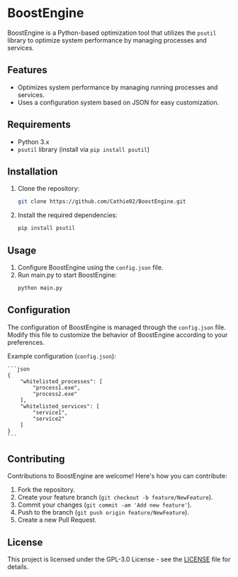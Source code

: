 # BoostEngine

BoostEngine is a Python-based optimization tool that utilizes the `psutil` library to optimize system performance by managing processes and services.

## Features

- Optimizes system performance by managing running processes and services.
- Uses a configuration system based on JSON for easy customization.

## Requirements

- Python 3.x
- `psutil` library (install via `pip install psutil`)

## Installation

1. Clone the repository:
    ```bash
    git clone https://github.com/Cathie02/BoostEngine.git
    ```

2. Install the required dependencies:
    ```bash
    pip install psutil
    ```

## Usage

1. Configure BoostEngine using the `config.json` file.
2. Run main.py to start BoostEngine:
    ```bash
    python main.py
    ```
## Configuration
The configuration of BoostEngine is managed through the `config.json` file. Modify this file to customize the behavior of BoostEngine according to your preferences.

Example configuration (`config.json`):

    ```json
    {
        "whitelisted_processes": [
            "process1.exe",
            "process2.exe"
        ],
        "whitelisted_services": [
            "service1",
            "service2"
        ]
    }
    ```

## Contributing
Contributions to BoostEngine are welcome! Here's how you can contribute:

1. Fork the repository.
2. Create your feature branch (`git checkout -b feature/NewFeature`).
3. Commit your changes (`git commit -am 'Add new feature'`).
4. Push to the branch (`git push origin feature/NewFeature`).
5. Create a new Pull Request.

## License
This project is licensed under the GPL-3.0 License - see the [LICENSE](https://raw.githubusercontent.com/Cathie02/BoostEngine/main/LICENSE.md) file for details.

